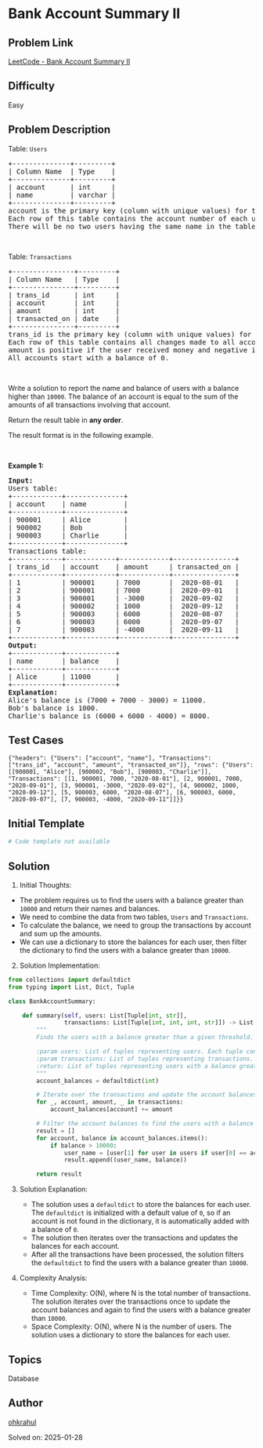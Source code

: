# Bank Account Summary II

## Problem Link
[LeetCode - Bank Account Summary II](https://leetcode.com/problems/bank-account-summary-ii/)

## Difficulty
Easy

## Problem Description
<p>Table: <code>Users</code></p>

<pre>
+--------------+---------+
| Column Name  | Type    |
+--------------+---------+
| account      | int     |
| name         | varchar |
+--------------+---------+
account is the primary key (column with unique values) for this table.
Each row of this table contains the account number of each user in the bank.
There will be no two users having the same name in the table.
</pre>

<p>&nbsp;</p>

<p>Table: <code>Transactions</code></p>

<pre>
+---------------+---------+
| Column Name   | Type    |
+---------------+---------+
| trans_id      | int     |
| account       | int     |
| amount        | int     |
| transacted_on | date    |
+---------------+---------+
trans_id is the primary key (column with unique values) for this table.
Each row of this table contains all changes made to all accounts.
amount is positive if the user received money and negative if they transferred money.
All accounts start with a balance of 0.
</pre>

<p>&nbsp;</p>

<p>Write a solution to report the name and balance of users with a balance higher than <code>10000</code>. The balance of an account is equal to the sum of the amounts of all transactions involving that account.</p>

<p>Return the result table in <strong>any order</strong>.</p>

<p>The result format is in the following example.</p>

<p>&nbsp;</p>
<p><strong class="example">Example 1:</strong></p>

<pre>
<strong>Input:</strong> 
Users table:
+------------+--------------+
| account    | name         |
+------------+--------------+
| 900001     | Alice        |
| 900002     | Bob          |
| 900003     | Charlie      |
+------------+--------------+
Transactions table:
+------------+------------+------------+---------------+
| trans_id   | account    | amount     | transacted_on |
+------------+------------+------------+---------------+
| 1          | 900001     | 7000       |  2020-08-01   |
| 2          | 900001     | 7000       |  2020-09-01   |
| 3          | 900001     | -3000      |  2020-09-02   |
| 4          | 900002     | 1000       |  2020-09-12   |
| 5          | 900003     | 6000       |  2020-08-07   |
| 6          | 900003     | 6000       |  2020-09-07   |
| 7          | 900003     | -4000      |  2020-09-11   |
+------------+------------+------------+---------------+
<strong>Output:</strong> 
+------------+------------+
| name       | balance    |
+------------+------------+
| Alice      | 11000      |
+------------+------------+
<strong>Explanation:</strong> 
Alice&#39;s balance is (7000 + 7000 - 3000) = 11000.
Bob&#39;s balance is 1000.
Charlie&#39;s balance is (6000 + 6000 - 4000) = 8000.
</pre>


## Test Cases
```
{"headers": {"Users": ["account", "name"], "Transactions": ["trans_id", "account", "amount", "transacted_on"]}, "rows": {"Users": [[900001, "Alice"], [900002, "Bob"], [900003, "Charlie"]], "Transactions": [[1, 900001, 7000, "2020-08-01"], [2, 900001, 7000, "2020-09-01"], [3, 900001, -3000, "2020-09-02"], [4, 900002, 1000, "2020-09-12"], [5, 900003, 6000, "2020-08-07"], [6, 900003, 6000, "2020-09-07"], [7, 900003, -4000, "2020-09-11"]]}}
```

## Initial Template
```python
# Code template not available
```

## Solution
1. Initial Thoughts:

 - The problem requires us to find the users with a balance greater than `10000` and return their names and balances.
 - We need to combine the data from two tables, `Users` and `Transactions`.
 - To calculate the balance, we need to group the transactions by account and sum up the amounts.
 - We can use a dictionary to store the balances for each user, then filter the dictionary to find the users with a balance greater than `10000`.

2. Solution Implementation:
```python
from collections import defaultdict
from typing import List, Dict, Tuple

class BankAccountSummary:

    def summary(self, users: List[Tuple[int, str]], 
                transactions: List[Tuple[int, int, int, str]]) -> List[Tuple[str, int]]:
        """
        Finds the users with a balance greater than a given threshold.

        :param users: List of tuples representing users. Each tuple contains the user's account number and name.
        :param transactions: List of tuples representing transactions. Each tuple contains the transaction ID, account number, amount, and transaction date.
        :return: List of tuples representing users with a balance greater than a given threshold. Each tuple contains the user's name and balance.
        """
        account_balances = defaultdict(int)

        # Iterate over the transactions and update the account balances
        for _, account, amount, _ in transactions:
            account_balances[account] += amount

        # Filter the account balances to find the users with a balance greater than the threshold
        result = []
        for account, balance in account_balances.items():
            if balance > 10000:
                user_name = [user[1] for user in users if user[0] == account][0]
                result.append((user_name, balance))

        return result
```

3. Solution Explanation:

   - The solution uses a `defaultdict` to store the balances for each user. The `defaultdict` is initialized with a default value of `0`, so if an account is not found in the dictionary, it is automatically added with a balance of `0`.
   - The solution then iterates over the transactions and updates the balances for each account.
   - After all the transactions have been processed, the solution filters the `defaultdict` to find the users with a balance greater than `10000`.

4. Complexity Analysis:
   - Time Complexity: O(N), where N is the total number of transactions. The solution iterates over the transactions once to update the account balances and again to find the users with a balance greater than `10000`.
   - Space Complexity: O(N), where N is the number of users. The solution uses a dictionary to store the balances for each user.

## Topics
Database

## Author
[ohkrahul](https://github.com/ohkrahul)

Solved on: 2025-01-28

